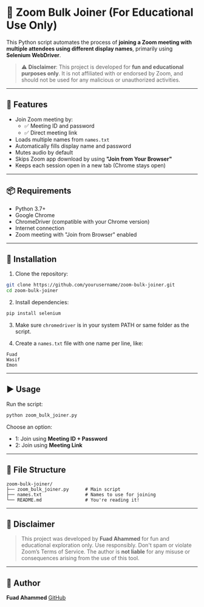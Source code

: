 
# 🔁 Zoom Bulk Joiner (For Educational Use Only)

This Python script automates the process of **joining a Zoom meeting with multiple attendees using different display names**, primarily using **Selenium WebDriver**.

> ⚠️ **Disclaimer**: This project is developed for **fun and educational purposes only**. It is not affiliated with or endorsed by Zoom, and should not be used for any malicious or unauthorized activities.

---

## 🚀 Features

- Join Zoom meeting by:
  - ✅ Meeting ID and password
  - ✅ Direct meeting link
- Loads multiple names from `names.txt`
- Automatically fills display name and password
- Mutes audio by default
- Skips Zoom app download by using **"Join from Your Browser"**
- Keeps each session open in a new tab (Chrome stays open)

---

## 📦 Requirements

- Python 3.7+
- Google Chrome
- ChromeDriver (compatible with your Chrome version)
- Internet connection
- Zoom meeting with "Join from Browser" enabled

---

## 🔧 Installation

1. Clone the repository:

```bash
git clone https://github.com/yourusername/zoom-bulk-joiner.git
cd zoom-bulk-joiner
````

2. Install dependencies:

```bash
pip install selenium
```

3. Make sure `chromedriver` is in your system PATH or same folder as the script.

4. Create a `names.txt` file with one name per line, like:

```
Fuad
Wasif
Emon
```

---

## ▶️ Usage

Run the script:

```bash
python zoom_bulk_joiner.py
```

Choose an option:

* 1: Join using **Meeting ID + Password**
* 2: Join using **Meeting Link**

---

## 📁 File Structure

```
zoom-bulk-joiner/
├── zoom_bulk_joiner.py      # Main script
├── names.txt                # Names to use for joining
└── README.md                # You're reading it!
```

---

## 👮 Disclaimer

> This project was developed by **Fuad Ahammed** for fun and educational exploration only.
> Use responsibly. Don't spam or violate Zoom’s Terms of Service.
> The author is **not liable** for any misuse or consequences arising from the use of this tool.

---

## 🧠 Author

**Fuad Ahammed**
[GitHub](https://github.com/fuadahammed101)

